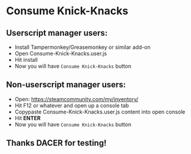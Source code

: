 # Consume Knick-Knacks

## Userscript manager users:
* Install Tampermonkey/Greasemonkey or similar add-on
* Open Consume-Knick-Knacks.user.js
* Hit install
* Now you will have `Consume Knick-Knacks` button

## Non-userscript manager users:
* Open: https://steamcommunity.com/my/inventory/
* Hit F12 or whatever and open up a console tab
* Copypaste Consume-Knick-Knacks.user.js content into open console
* Hit **ENTER**
* Now you will have `Consume Knick-Knacks` button

## Thanks DACER for testing!

